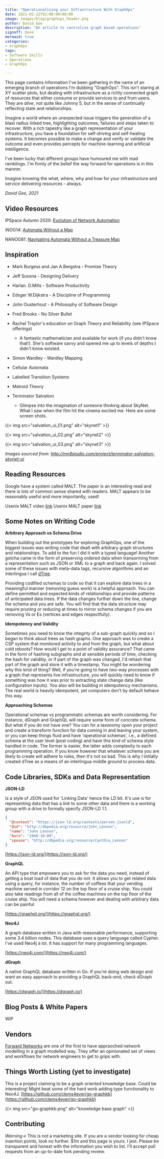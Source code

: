 ```yaml
---
title: "Operationalising your Infrastructure With GraphOps"
date: 2021-02-22T02:00:00+00:00
image: images/blog/graphops_header.png
author: David Gee
description: "An article to centralise graph based operations"
signoff: Dave
mermaid: true
categories: 
- GraphOps
tags:
- Software Skills
- Operations
- GraphOps

---
```


This page contains information I've been gathering in the name of an emerging branch of operations I'm dubbing "GraphOps". This isn't staring at XY scatter plots, but dealing with infrastructure as a richly connected graph of resources that either consume or provide services to and from users. They are *alive*, not quite like Johnny 5, but in the sense of continually reflecting state and relationships.

Imagine a world where an unexpected issue triggers the generation of a blast radius linked tree, highlighting outcomes, failures and steps taken to recover. With a rich tapestry like a graph representation of your infrastructure, you have a foundation for self-driving and self-healing systems. It becomes possible to make a change and verify or validate the outcome and even provides percepts for machine-learning and artificial intelligence.

I've been lucky that different groups have humoured me with mad ramblings. I'm firmly of the belief the way forward for operations is in this manner.

Imagine knowing the what, where, why and how for your infrastructure and service delivering resources - always.

*David Gee, 2021*

## Video Resources

IPSpace Autumn 2020: [Evolution of Network Automation](https://my.ipspace.net/bin/list?id=xNetAut204#EVOLUTION)

iNOG14: [Automata Without a Map](https://www.youtube.com/watch?v=4PUyQ1CYxpA)

NANOG81: [Navigating Automata Without a Treasure Map](https://www.nanog.org/news-stories/nanog-tv/nanog-81-webcast/navigating-automata/)

## Inspiration

*   Mark Burgess and Jan A.Bergstra - Promise Theory

*   Jeff Sussna - Designing Delivery

*   Harlan. D.Mills - Software Productivity

*   Edsger W.Dijkstra - A Discipline of Programming

*   John Ousterhout - A Philosophy of Software Design

*   Fred Brooks - No Silver Bullet

*   Rachel Traylor's education on Graph Theory and Reliability (see IPSpace offerings)
    *   A fantastic mathematician and available for work (if you didn't know that!). She's software savvy and opened me up to levels of depths I didn't know existed.

*   Simon Wardley - Wardley Mapping

*   Cellular Automata

*   Labelled Transition Systems

*   Matroid Theory

*   Terminator Salvation 
    *   Glimpse into the imagination of someone thinking about SkyNet. What I saw when the film hit the cinema excited me. Here are some screen shots.

{{< img src="salvation_ui_01.png" alt="skynet1" >}}

{{< img src="salvation_ui_02.png" alt="skynet2" >}}

{{< img src="salvation_ui_03.png" alt="skynet3" >}}

*Images sourced from: http://mn8studio.com/project/terminator-salvation-skynet-ui*

## Reading Resources

Google have a system called MALT. The paper is an interesting read and there is lots of common sense shared with readers. MALT appears to be reasonably useful and more importantly, used!

Usenix MALT video [link](https://www.usenix.org/conference/nsdi20/presentation/mogul)
Usenix MALT paper [link](https://www.usenix.org/system/files/nsdi20-paper-mogul.pdf)

## Some Notes on Writing Code

__Arbitrary Approach vs Schema Drive__

When building out the prototypes for exploring GraphOps, one of the biggest issues was writing code that dealt with arbitrary graph structures and relationships. To add to the fun I did it with a typed language! Another gotcha came in the form of preserving ordered data when transorming from a representation such as JSON or XML to a graph and back again. I solved some of these issues with meta-data tags, recursive algorithms and an interlingua I call [dTree](https://github.com/davedotdev/dtree).

Providing codified schemas to code so that it can explore data trees in a meaningful manner (removing guess work) is a helpful approach. You can define permitted and expected kinds of relationships and provide patterns of anticipated data trees. If the data changes further down the line, change the schema and you are safe. You will find that the data structure may require pruning or reducing at times to mirror schema changes if you are removing Vs or Es (vertices and edges respectfully).

__Idempotency and Validity__

Sometimes you need to know the integrity of a sub-graph quickly and so I began to think about trees as hash graphs. One approach was to create a CSP system that monitored activity to and from the graph, but what about cold reboots? How would I get to a point of validity assurance? That came in the form of hashing subgraphs and at sensible periods of time, checking the hash for validitiy, or if part of the graph was changed, I'd rehash that part of the graph and store it with a timestamp. You might be wondering why this kind of thing? Well, if you're going to have two-way processes with a graph that represents live infrastructure, you will quickly need to know if something was how it was prior to extracting state change data (like configuration inputs). You also will be building in idempotency mechanisms. The real world is heavily idempotent, yet computers don't by default behave this way.

__Approaching Schemas__

Operational schemas vs programmatic schemas are worth considering. For instance, dGraph and GraphQL will require some form of concrete schema. But what if you do not have one? You can for a taxonomy upon your project and create a transform function for data coming in and leaving your system, or you can keep things fluid and have 'operational schemas', i.e., a defined schema at the user level (post coding) and have this kind of schema style handled in code. The former is easier, the latter adds complexity to each programming operation. If you know however that whatever schema you are likely to create will adhere to rules, then it's not so bad. This is why I initially created dTree as a means of an interlingua middle ground to process data.

## Code Libraries, SDKs and Data Representation

__JSON-LD__

Is a style of JSON used for 'Linking Data' hence the LD bit. It's use is for representing data that has a link to some other data and there is a working group with a drive to formally specify JSON-LD 1.1.

```json
{
  "@context": "https://json-ld.org/contexts/person.jsonld",
  "@id": "http://dbpedia.org/resource/John_Lennon",
  "name": "John Lennon",
  "born": "1940-10-09",
  "spouse": "http://dbpedia.org/resource/Cynthia_Lennon"
}
```

[https://json-ld.org/](https://json-ld.org/)

__GraphQL__

An API type that empowers you to ask for the data you need, instead of getting a boat load of data that you do not. It allows you to get related data using a query, for instance, the number of coffees that your vending machine served in corridor 12 on the top floor of a cruise ship. You could also take readings from all of the coffee machines on the top floor of the cruise ship. You will need a schema however and dealing with arbitrary data can be painful.

[https://graphql.org/](https://graphql.org/)

__Neo4J__

A graph database written in Java with reasonable performance, supporting some 3.4 billion nodes. This database uses a query language called Cypher. I've used Neo4j a lot. It has support for many programming languages.

[https://neo4j.com/](https://neo4j.com/)

__dGraph__

A native GraphQL database written in Go. If you're doing web design and want an easy approach to providing a GraphQL back-end, check dGraph out.

[https://dgraph.io/](https://dgraph.io/)

## Blog Posts & White Papers

WIP

## Vendors

[Forward Networks](https://forwardnetworks.com) are one of the first to have appraoched network modelling in a graph modelled way. They offer an opinionated set of views and workflows for network engineers to get to grips with.

## Things Worth Listing (yet to investigate)

This is a project claiming to be a graph oriented knowledge base. Could be interesting! Might beat some of the hard work adding type functionality to Neo4J.
[https://github.com/clems4ever/go-graphkb](https://github.com/clems4ever/go-graphkb)

{{< img src="go-graphkb.png" alt="knowledge base graph" >}}


## Contributing

*Warning->* This is not a marketing site. If you are a vendor looking for cheap insertion points, look no further. $1m and this page is yours. I jest. Please be transparent and honest with the information you wish to list. I'll accept pull requests from an up-to-date fork pending review.